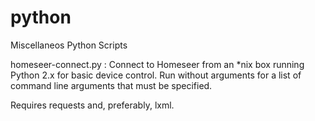 python
======

Miscellaneos Python Scripts

homeseer-connect.py :
Connect to Homeseer from an *nix box running Python 2.x for basic
device control. Run without arguments for a list of command line
arguments that must be specified.

Requires requests and, preferably, lxml.
